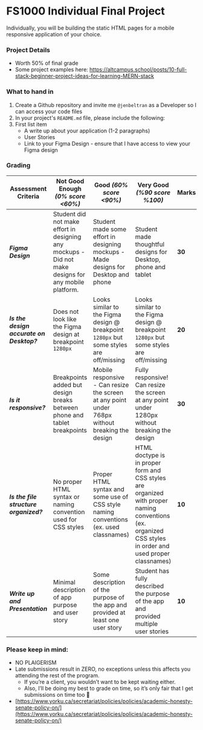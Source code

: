 # FS1000 Individual Final Project

Individually, you will be building the static HTML pages for a mobile responsive application of your choice.

### Project Details
- Worth 50% of final grade
- Some project examples here: https://altcampus.school/posts/10-full-stack-beginner-project-ideas-for-learning-MERN-stack

### What to hand in 
1. Create a Github repository and invite me `@jenbeltran` as a Developer so I can access your code files
2. In your project's `README.md` file, please include the following:
3. First list item
   - A write up about your application (1-2 paragraphs)
   - User Stories
   - Link to your Figma Design - ensure that I have access to view your Figma design

    

### Grading
| Assessment Criteria | Not Good Enough _(0% score <60%)_ | Good _(60% score <90%)_ | Very Good _(%90 score %100)_ | **Marks** |
| --- | --- | --- | --- | --- |
| ***Figma Design*** | Student did not make effort in designing any mockups - Did not make designs for any mobile platform. | Student made some effort in designing mockups - Made designs for Desktop and phone | Student made thoughtful designs for Desktop, phone and tablet | **30** |
| ***Is the design accurate on Desktop?*** | Does not look like the Figma design at breakpoint `1280px`| Looks similar to the Figma design @ breakpoint `1280px` but some styles are off/missing | Looks similar to the Figma design @ breakpoint `1280px` but some styles are off/missing | **20** |
| ***Is it responsive?*** | Breakpoints added but design breaks between phone and tablet breakpoints | Mobile responsive - Can resize the screen at any point under 768px without breaking the design | Fully responsive! Can resize the screen at any point under 1280px without breaking the design | **30** |
| ***Is the file structure organized?*** | No proper HTML syntax or naming convention used for CSS styles | Proper HTML syntax and some use of CSS style naming conventions (ex. used classnames) | HTML doctype is in proper form and CSS styles are organized with proper naming conventions (ex. organized CSS styles in order and used proper classnames) | **10** |
| ***Write up and Presentation*** | Minimal description of app purpose and user story | Some description of the purpose of the app and provided at least one user story | Student has fully described the purpose of the app and provided multiple user stories | **10** |

### Please keep in mind:
- NO PLAIGERISM
- Late submissions result in ZERO, no exceptions unless this affects you attending the rest of the program.
    - If you’re a client, you wouldn’t want to be kept waiting either.
    - Also, I’ll be doing my best to grade on time, so it’s only fair that I get submissions on time too 🙂
- [https://www.yorku.ca/secretariat/policies/policies/academic-honesty-senate-policy-on/](https://www.yorku.ca/secretariat/policies/policies/academic-honesty-senate-policy-on/)

